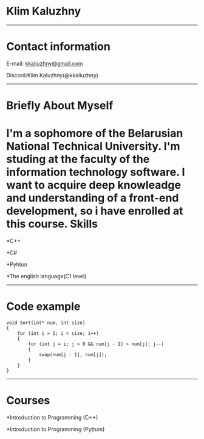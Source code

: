**Klim Kaluzhny**
================
******
**Contact information**
=======================
E-mail: kkaliuzhny@gmail.com


Discord:Klim Kaluzhny(@kkaliuzhny)
******
**Briefly About Myself**
=======================
I'm a sophomore of the Belarusian National Technical University. I'm studing at the faculty of the information technology software. I want to acquire deep knowleadge and understanding of a front-end development, so i have enrolled at this course.
**Skills**
===============
*C++


*C#


*Pyhton


*The english language(C1 level)
*******
**Code example**
===================
```
void Sort(int* num, int size)
{
	for (int i = 1; i < size; i++)
	{
		for (int j = i; j > 0 && num[j - 1] > num[j]; j--)
		{
			swap(num[j - 1], num[j]);
		}
	}
}
```
******

**Courses**
===========
*Introduction to Programming (C++)


*Introduction to Programming (Python)
